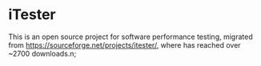 # iTester
This is an open source project for software performance testing, migrated from https://sourceforge.net/projects/itester/, where has reached over ~2700 downloads.n;
